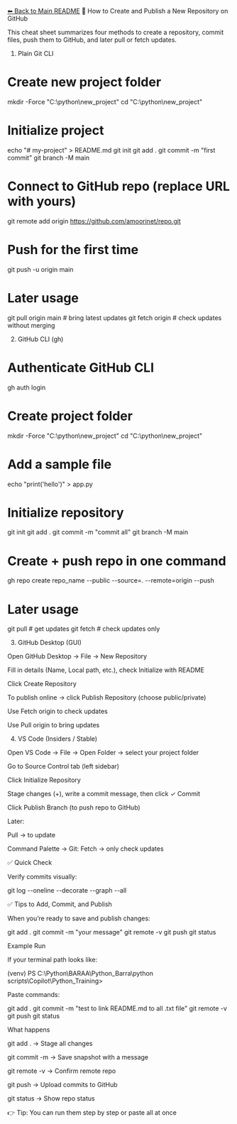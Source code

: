 [⬅ Back to Main README](../README.md)
📘 How to Create and Publish a New Repository on GitHub

This cheat sheet summarizes four methods to create a repository, commit files, push them to GitHub, and later pull or fetch updates.

1. Plain Git CLI
# Create new project folder
mkdir -Force "C:\python\new_project"
cd "C:\python\new_project"

# Initialize project
echo "# my-project" > README.md
git init
git add .
git commit -m "first commit"
git branch -M main

# Connect to GitHub repo (replace URL with yours)
git remote add origin https://github.com/amoorinet/repo.git

# Push for the first time
git push -u origin main

# Later usage
git pull origin main    # bring latest updates
git fetch origin        # check updates without merging

2. GitHub CLI (gh)
# Authenticate GitHub CLI
gh auth login

# Create project folder
mkdir -Force "C:\python\new_project"
cd "C:\python\new_project"

# Add a sample file
echo "print('hello')" > app.py

# Initialize repository
git init
git add .
git commit -m "commit all"
git branch -M main

# Create + push repo in one command
gh repo create repo_name --public --source=. --remote=origin --push

# Later usage
git pull    # get updates
git fetch   # check updates only

3. GitHub Desktop (GUI)

Open GitHub Desktop → File → New Repository

Fill in details (Name, Local path, etc.), check Initialize with README

Click Create Repository

To publish online → click Publish Repository (choose public/private)

Use Fetch origin to check updates

Use Pull origin to bring updates

4. VS Code (Insiders / Stable)

Open VS Code → File → Open Folder → select your project folder

Go to Source Control tab (left sidebar)

Click Initialize Repository

Stage changes (+), write a commit message, then click ✓ Commit

Click Publish Branch (to push repo to GitHub)

Later:

Pull → to update

Command Palette → Git: Fetch → only check updates

✅ Quick Check

Verify commits visually:

git log --oneline --decorate --graph --all

✅ Tips to Add, Commit, and Publish

When you’re ready to save and publish changes:

git add .
git commit -m "your message"
git remote -v
git push
git status

Example Run

If your terminal path looks like:

(venv) PS C:\Python\BARAA\Python_Barra\python scripts\Copilot\Python_Training>


Paste commands:

git add .
git commit -m "test to link README.md to all .txt file"
git remote -v
git push
git status

What happens

git add . → Stage all changes

git commit -m → Save snapshot with a message

git remote -v → Confirm remote repo

git push → Upload commits to GitHub

git status → Show repo status

👉 Tip: You can run them step by step or paste all at once


